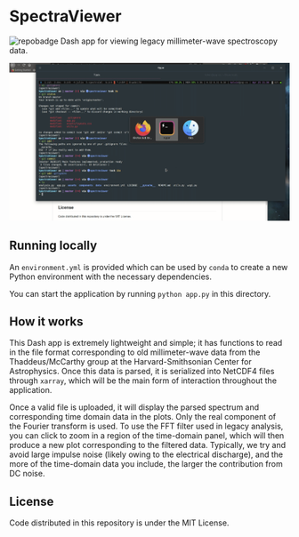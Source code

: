 # SpectraViewer

![repobadge](https://img.shields.io/github/license/laserkelvin/spectraviewer)
Dash app for viewing legacy millimeter-wave spectroscopy data.

![](demo.gif)

## Running locally

An `environment.yml` is provided which can be used by `conda` to create a new
Python environment with the necessary dependencies.

You can start the application by running `python app.py` in this directory.

## How it works

This Dash app is extremely lightweight and simple; it has functions to read in
the file format corresponding to old millimeter-wave data from the Thaddeus/McCarthy
group at the Harvard-Smithsonian Center for Astrophysics. Once this data is parsed,
it is serialized into NetCDF4 files through `xarray`, which will be the main form
of interaction throughout the application.

Once a valid file is uploaded, it will display the parsed spectrum and corresponding
time domain data in the plots. Only the real component of the Fourier transform is
used. To use the FFT filter used in legacy analysis, you can click to zoom in a region
of the time-domain panel, which will then produce a new plot corresponding to the
filtered data. Typically, we try and avoid large impulse noise (likely owing to the
electrical discharge), and the more of the time-domain data you include, the larger
the contribution from DC noise.

## License

Code distributed in this repository is under the MIT License.
